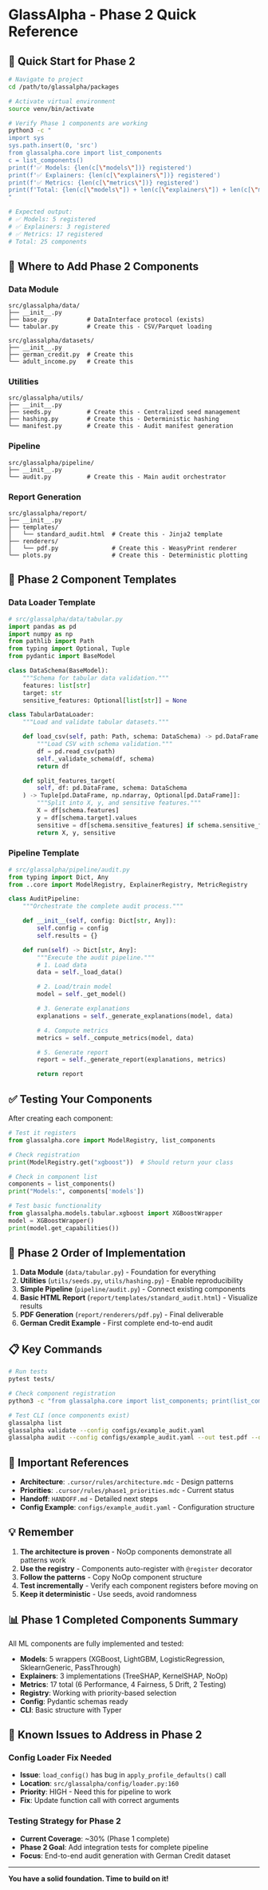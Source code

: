 # GlassAlpha - Phase 2 Quick Reference

## 🚀 Quick Start for Phase 2

```bash
# Navigate to project
cd /path/to/glassalpha/packages

# Activate virtual environment
source venv/bin/activate

# Verify Phase 1 components are working
python3 -c "
import sys
sys.path.insert(0, 'src')
from glassalpha.core import list_components
c = list_components()
print(f'✅ Models: {len(c[\"models\"])} registered')
print(f'✅ Explainers: {len(c[\"explainers\"])} registered')
print(f'✅ Metrics: {len(c[\"metrics\"])} registered')
print(f'Total: {len(c[\"models\"]) + len(c[\"explainers\"]) + len(c[\"metrics\"])} components')
"

# Expected output:
# ✅ Models: 5 registered
# ✅ Explainers: 3 registered
# ✅ Metrics: 17 registered
# Total: 25 components
```

## 📂 Where to Add Phase 2 Components

### Data Module
```
src/glassalpha/data/
├── __init__.py
├── base.py           # DataInterface protocol (exists)
└── tabular.py        # Create this - CSV/Parquet loading

src/glassalpha/datasets/
├── __init__.py
├── german_credit.py  # Create this
└── adult_income.py   # Create this
```

### Utilities
```
src/glassalpha/utils/
├── __init__.py
├── seeds.py          # Create this - Centralized seed management
├── hashing.py        # Create this - Deterministic hashing
└── manifest.py       # Create this - Audit manifest generation
```

### Pipeline
```
src/glassalpha/pipeline/
├── __init__.py
└── audit.py          # Create this - Main audit orchestrator
```

### Report Generation
```
src/glassalpha/report/
├── __init__.py
├── templates/
│   └── standard_audit.html  # Create this - Jinja2 template
├── renderers/
│   └── pdf.py               # Create this - WeasyPrint renderer
└── plots.py                 # Create this - Deterministic plotting
```

## 📝 Phase 2 Component Templates

### Data Loader Template
```python
# src/glassalpha/data/tabular.py
import pandas as pd
import numpy as np
from pathlib import Path
from typing import Optional, Tuple
from pydantic import BaseModel

class DataSchema(BaseModel):
    """Schema for tabular data validation."""
    features: list[str]
    target: str
    sensitive_features: Optional[list[str]] = None

class TabularDataLoader:
    """Load and validate tabular datasets."""

    def load_csv(self, path: Path, schema: DataSchema) -> pd.DataFrame:
        """Load CSV with schema validation."""
        df = pd.read_csv(path)
        self._validate_schema(df, schema)
        return df

    def split_features_target(
        self, df: pd.DataFrame, schema: DataSchema
    ) -> Tuple[pd.DataFrame, np.ndarray, Optional[pd.DataFrame]]:
        """Split into X, y, and sensitive features."""
        X = df[schema.features]
        y = df[schema.target].values
        sensitive = df[schema.sensitive_features] if schema.sensitive_features else None
        return X, y, sensitive
```

### Pipeline Template
```python
# src/glassalpha/pipeline/audit.py
from typing import Dict, Any
from ..core import ModelRegistry, ExplainerRegistry, MetricRegistry

class AuditPipeline:
    """Orchestrate the complete audit process."""

    def __init__(self, config: Dict[str, Any]):
        self.config = config
        self.results = {}

    def run(self) -> Dict[str, Any]:
        """Execute the audit pipeline."""
        # 1. Load data
        data = self._load_data()

        # 2. Load/train model
        model = self._get_model()

        # 3. Generate explanations
        explanations = self._generate_explanations(model, data)

        # 4. Compute metrics
        metrics = self._compute_metrics(model, data)

        # 5. Generate report
        report = self._generate_report(explanations, metrics)

        return report
```

## ✅ Testing Your Components

After creating each component:

```python
# Test it registers
from glassalpha.core import ModelRegistry, list_components

# Check registration
print(ModelRegistry.get("xgboost"))  # Should return your class

# Check in component list
components = list_components()
print("Models:", components['models'])

# Test basic functionality
from glassalpha.models.tabular.xgboost import XGBoostWrapper
model = XGBoostWrapper()
print(model.get_capabilities())
```

## 🎯 Phase 2 Order of Implementation

1. **Data Module** (`data/tabular.py`) - Foundation for everything
2. **Utilities** (`utils/seeds.py`, `utils/hashing.py`) - Enable reproducibility
3. **Simple Pipeline** (`pipeline/audit.py`) - Connect existing components
4. **Basic HTML Report** (`report/templates/standard_audit.html`) - Visualize results
5. **PDF Generation** (`report/renderers/pdf.py`) - Final deliverable
6. **German Credit Example** - First complete end-to-end audit

## 📋 Key Commands

```bash
# Run tests
pytest tests/

# Check component registration
python3 -c "from glassalpha.core import list_components; print(list_components())"

# Test CLI (once components exist)
glassalpha list
glassalpha validate --config configs/example_audit.yaml
glassalpha audit --config configs/example_audit.yaml --out test.pdf --dry-run
```

## 🔗 Important References

- **Architecture**: `.cursor/rules/architecture.mdc` - Design patterns
- **Priorities**: `.cursor/rules/phase1_priorities.mdc` - Current status
- **Handoff**: `HANDOFF.md` - Detailed next steps
- **Config Example**: `configs/example_audit.yaml` - Configuration structure

## 💡 Remember

1. **The architecture is proven** - NoOp components demonstrate all patterns work
2. **Use the registry** - Components auto-register with `@register` decorator
3. **Follow the patterns** - Copy NoOp component structure
4. **Test incrementally** - Verify each component registers before moving on
5. **Keep it deterministic** - Use seeds, avoid randomness

## 📊 Phase 1 Completed Components Summary

All ML components are fully implemented and tested:
- **Models**: 5 wrappers (XGBoost, LightGBM, LogisticRegression, SklearnGeneric, PassThrough)
- **Explainers**: 3 implementations (TreeSHAP, KernelSHAP, NoOp)
- **Metrics**: 17 total (6 Performance, 4 Fairness, 5 Drift, 2 Testing)
- **Registry**: Working with priority-based selection
- **Config**: Pydantic schemas ready
- **CLI**: Basic structure with Typer

## 🧪 Known Issues to Address in Phase 2

### Config Loader Fix Needed
- **Issue**: `load_config()` has bug in `apply_profile_defaults()` call
- **Location**: `src/glassalpha/config/loader.py:160`
- **Priority**: HIGH - Need this for pipeline to work
- **Fix**: Update function call with correct arguments

### Testing Strategy for Phase 2
- **Current Coverage**: ~30% (Phase 1 complete)
- **Phase 2 Goal**: Add integration tests for complete pipeline
- **Focus**: End-to-end audit generation with German Credit dataset

---

**You have a solid foundation. Time to build on it!**
